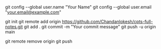 git config --global user.name "Your Name"
git config --global user.email "your.email@example.com"

git init
git remote add origin https://github.com/Chandanlokesh/cpts-full-notes.git
git add .
git commit -m "Your commit message"
git push -u origin main


git remote remove origin
git push

